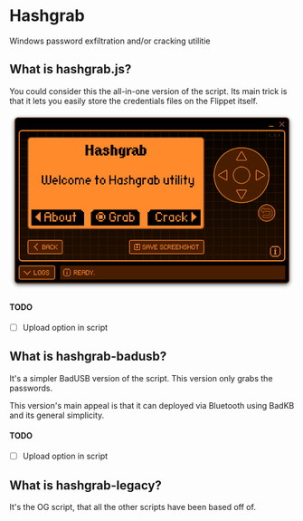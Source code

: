 # Hashgrab

Windows password exfiltration and/or cracking utilitie

## What is hashgrab.js?

You could consider this the all-in-one version of the script. Its main trick is that it lets you easily store the credentials files on the Flippet itself.

<img width=600 src="https://raw.githubusercontent.com/PolyCatDev/flipper-cafe/main/.github/hashgrab-menu.png" alt="Screenshot of hashgrab utility main menu">


#### TODO

- [ ] Upload option in script

## What is hashgrab-badusb?

It's a simpler BadUSB version of the script. This version only grabs the passwords.

This version's main appeal is that it can deployed via Bluetooth using BadKB and its general simplicity.

#### TODO

- [ ] Upload option in script

## What is hashgrab-legacy?

It's the OG script, that all the other scripts have been based off of.
